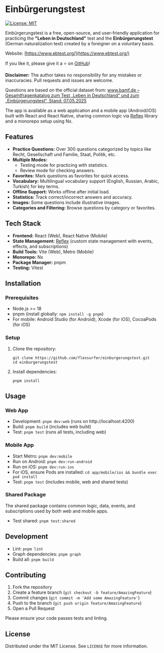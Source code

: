 
# Einbürgerungstest

[![License: MIT](https://img.shields.io/badge/License-MIT-yellow.svg)](https://opensource.org/licenses/MIT)

Einbürgerungstest is a free, open-source, and user-friendly application for practicing the **"Leben in Deutschland"** test and the **Einbürgerungstest** (German naturalization test) created by a foreigner on a voluntary basis.

Website: [https://www.ebtest.org/](https://www.ebtest.org/)

If you like it, please give it a ⭐ on [GitHub](https://github.com/flexsurfer/einburgerungstest)!

**Disclaimer:** The author takes no responsibility for any mistakes or inaccuracies. Pull requests and issues are welcome.

Questions are based on the official dataset from: [www.bamf.de – Gesamtfragenkatalog zum Test „Leben in Deutschland“ und zum „Einbürgerungstest“, Stand: 07.05.2025](https://www.bamf.de)

The app is available as a web application and a mobile app (Android/iOS) built with React and React Native, sharing common logic via [Reflex](https://github.com/flexsurfer/reflex) library and a monorepo setup using Nx.

## Features

- **Practice Questions:** Over 300 questions categorized by topics like Recht, Gesellschaft und Familie, Staat, Politik, etc.
- **Multiple Modes:** 
  - Testing mode for practicing with statistics.
  - Review mode for checking answers.
- **Favorites:** Mark questions as favorites for quick access.
- **Vocabulary:** Multilingual vocabulary support (English, Russian, Arabic, Turkish) for key terms.
- **Offline Support:** Works offline after initial load.
- **Statistics:** Track correct/incorrect answers and accuracy.
- **Images:** Some questions include illustrative images.
- **Categories and Filtering:** Browse questions by category or favorites.

## Tech Stack

- **Frontend:** React (Web), React Native (Mobile)
- **State Management:** [Reflex](https://github.com/flexsurfer/reflex) (custom state management with events, effects, and subscriptions)
- **Build Tools:** Vite (Web), Metro (Mobile)
- **Monorepo:** Nx
- **Package Manager:** pnpm
- **Testing:** Vitest

## Installation

### Prerequisites

- Node.js >= 18
- pnpm (install globally: `npm install -g pnpm`)
- For mobile: Android Studio (for Android), Xcode (for iOS), CocoaPods (for iOS)

### Setup

1. Clone the repository:
   ```
   git clone https://github.com/flexsurfer/einburgerungstest.git
   cd einburgerungstest
   ```

2. Install dependencies:
   ```
   pnpm install
   ```

## Usage

### Web App

- Development: `pnpm dev:web` (runs on http://localhost:4200)
- Build: `pnpm build` (includes web build)
- Test: `pnpm test` (runs all tests, including web)

### Mobile App

- Start Metro: `pnpm dev:mobile`
- Run on Android: `pnpm dev:run-android`
- Run on iOS: `pnpm dev:run-ios`
- For iOS, ensure Pods are installed: `cd app/mobile/ios && bundle exec pod install`
- Test: `pnpm test` (includes mobile, web and shared tests)

### Shared Package

The shared package contains common logic, data, events, and subscriptions used by both web and mobile apps.

- Test shared: `pnpm test:shared`

## Development

- Lint: `pnpm lint`
- Graph dependencies: `pnpm graph`
- Build all: `pnpm build`

## Contributing

1. Fork the repository
2. Create a feature branch (`git checkout -b feature/AmazingFeature`)
3. Commit changes (`git commit -m 'Add some AmazingFeature'`)
4. Push to the branch (`git push origin feature/AmazingFeature`)
5. Open a Pull Request

Please ensure your code passes tests and linting.

## License

Distributed under the MIT License. See `LICENSE` for more information.